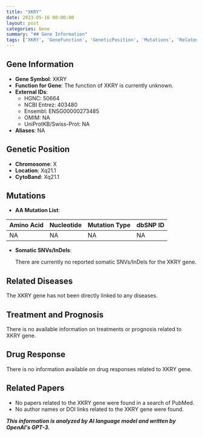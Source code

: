 ```yaml
---
title: "XKRY"
date: 2023-05-16 00:00:00
layout: post
categories: Gene
summary: "## Gene Information"
tags: ['XKRY', 'GeneFunction', 'GeneticPosition', 'Mutations', 'RelatedDiseases', 'Treatment', 'Prognosis', 'DrugResponse']
---
```


## Gene Information

- **Gene Symbol**: XKRY
- **Function for Gene**: The function of XKRY is currently unknown.
- **External IDs**: 
    - HGNC: 50664
    - NCBI Entrez: 403480
    - Ensembl: ENSG00000273485
    - OMIM: NA
    - UniProtKB/Swiss-Prot: NA
- **Aliases**: NA

## Genetic Position

- **Chromosome**: X
- **Location**: Xq21.1
- **CytoBand**: Xq21.1

## Mutations

- **AA Mutation List**:

| Amino Acid | Nucleotide | Mutation Type | dbSNP ID |
|------------|------------|---------------|----------|
| NA | NA | NA | NA |

- **Somatic SNVs/InDels**:
    
    There are currently no reported somatic SNVs/InDels for the XKRY gene.

## Related Diseases

The XKRY gene has not been directly linked to any diseases.

## Treatment and Prognosis

There is no available information on treatments or prognosis related to XKRY gene.

## Drug Response

There is no information available on drug responses related to XKRY gene.

## Related Papers

- No papers related to the XKRY gene were found in a search of PubMed.
- No author names or DOI links related to the XKRY gene were found.

**_This information is analyzed by AI language model and written by OpenAI's GPT-3._**